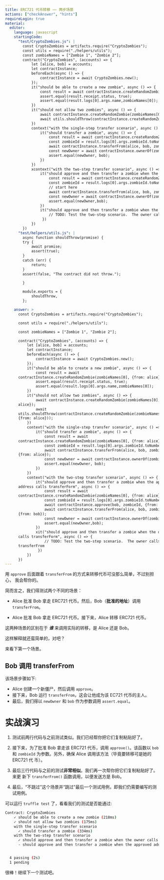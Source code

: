 ```yaml
---
title: ERC721 代币转移 —— 两步场景
actions: ["checkAnswer", "hints"]
requireLogin: true
material:
  editor:
    language: javascript
    startingCode:
      "test/CryptoZombies.js": |
        const CryptoZombies = artifacts.require("CryptoZombies");
        const utils = require("./helpers/utils");
        const zombieNames = ["Zombie 1", "Zombie 2"];
        contract("CryptoZombies", (accounts) => {
            let [alice, bob] = accounts;
            let contractInstance;
            beforeEach(async () => {
                contractInstance = await CryptoZombies.new();
            });
            it("should be able to create a new zombie", async () => {
                const result = await contractInstance.createRandomZombie(zombieNames[0], {from: alice});
                assert.equal(result.receipt.status, true);
                assert.equal(result.logs[0].args.name,zombieNames[0]);
            })
            it("should not allow two zombies", async () => {
                await contractInstance.createRandomZombie(zombieNames[0], {from: alice});
                await utils.shouldThrow(contractInstance.createRandomZombie(zombieNames[1], {from: alice}));
            })
            context("with the single-step transfer scenario", async () => {
                it("should transfer a zombie", async () => {
                    const result = await contractInstance.createRandomZombie(zombieNames[0], {from: alice});
                    const zombieId = result.logs[0].args.zombieId.toNumber();
                    await contractInstance.transferFrom(alice, bob, zombieId, {from: alice});
                    const newOwner = await contractInstance.ownerOf(zombieId);
                    assert.equal(newOwner, bob);
                })
            })
            xcontext("with the two-step transfer scenario", async () => {
                it("should approve and then transfer a zombie when the approved address calls transferForm", async () => {
                    const result = await contractInstance.createRandomZombie(zombieNames[0], {from: alice});
                    const zombieId = result.logs[0].args.zombieId.toNumber();
                    // start here
                    await contractInstance.transferFrom(alice, bob, zombieId, {from: alice});
                    const newOwner = await contractInstance.ownerOf(zombieId);
                    assert.equal(newOwner,bob);
                })
                it("should approve and then transfer a zombie when the owner calls transferForm", async () => {
                    // TODO: Test the two-step scenario.  The owner calls transferFrom
                 })
            })
        })
      "test/helpers/utils.js": |
        async function shouldThrow(promise) {
        try {
            await promise;
            assert(true);
        }
        catch (err) {
            return;
        }
        assert(false, "The contract did not throw.");

        }

        module.exports = {
            shouldThrow,
        };

    answer: >
      const CryptoZombies = artifacts.require("CryptoZombies");

      const utils = require("./helpers/utils");

      const zombieNames = ["Zombie 1", "Zombie 2"];

      contract("CryptoZombies", (accounts) => {
          let [alice, bob] = accounts;
          let contractInstance;
          beforeEach(async () => {
              contractInstance = await CryptoZombies.new();
          });
          it("should be able to create a new zombie", async () => {
              const result = await
      contractInstance.createRandomZombie(zombieNames[0], {from: alice});
              assert.equal(result.receipt.status, true);
              assert.equal(result.logs[0].args.name,zombieNames[0]);
          })
          it("should not allow two zombies", async () => {
              await contractInstance.createRandomZombie(zombieNames[0], {from:
      alice});
              await
      utils.shouldThrow(contractInstance.createRandomZombie(zombieNames[1],
      {from: alice}));
          })
          context("with the single-step transfer scenario", async () => {
              it("should transfer a zombie", async () => {
                  const result = await
      contractInstance.createRandomZombie(zombieNames[0], {from: alice});
                  const zombieId = result.logs[0].args.zombieId.toNumber();
                  await contractInstance.transferFrom(alice, bob, zombieId,
      {from: alice});
                  const newOwner = await contractInstance.ownerOf(zombieId);
                  assert.equal(newOwner, bob);
              })
          })
          context("with the two-step transfer scenario", async () => {
              it("should approve and then transfer a zombie when the approved
      address calls transferForm", async () => {
                  const result = await
      contractInstance.createRandomZombie(zombieNames[0], {from: alice});
                  const zombieId = result.logs[0].args.zombieId.toNumber();
                  await contractInstance.approve(bob, zombieId, {from: alice});
                  await contractInstance.transferFrom(alice, bob, zombieId,
      {from: bob});
                  const newOwner = await contractInstance.ownerOf(zombieId);
                  assert.equal(newOwner,bob);
              })
              xit("should approve and then transfer a zombie when the owner
      calls transferForm", async () => {
                  // TODO: Test the two-step scenario.  The owner calls
      transferFrom
               })
          })
      })
---
```


用 `approve` 后面跟着 `transferFrom` 的方式来转移代币可没那么简单，不过别担心，
我会帮你的。

简而言之，我们得测试两个不同的场景：

- Alice 批准 Bob 拿走 ERC721 代币。然后，Bob（**批准的地址**）调用
  `transferFrom`。

- Alice 批准 Bob 拿走 ERC721 代币。接下来，Alice 转移 ERC721 代币。

这两种场景的区别在于 _**谁**_ 来调用实际的转移，是 Alice 还是 Bob。

这样解释就还蛮简单的，对吧？

来看下第一个场景。

## Bob 调用 transferFrom

该场景步骤如下:

- Alice 创建一个新僵尸，然后调用 `approve`。
- 接下来，Bob 运行 `transferFrom`，这会让他成为该 EC721 代币的主人。
- 最后，我们得以 `newOwner` 和 `bob` 作为参数调用 `assert.equal`。

# 实战演习

1. 测试前两行代码与之前测试类似。我们已经帮你把它们复制粘贴好了。

2. 接下来，为了批准 Bob 拿走该 ERC721 代币，调用 `approve()`。该函数以 `bob` 和
   `zombieId` 为参数。另外，确保 Alice 调用该方法（毕竟要转移可是她的 ERC721 代
   币）。

3. 最后三行代码与之前的测试**非常相似**。我们再一次帮你把它们复制粘贴好了。来更
   新下 `transferFrom()` 函数调用，以便发送方是 Bob。

4. 最后，“不跳过”这个场景并“跳过”最后一个测试用例，即我们仍需要编写的测试用例。

可以运行 `truffle test` 了，看看我们的测试是否能通过:

```bash
Contract: CryptoZombies
    ✓ should be able to create a new zombie (218ms)
    ✓ should not allow two zombies (175ms)
    with the single-step transfer scenario
      ✓ should transfer a zombie (334ms)
    with the two-step transfer scenario
      ✓ should approve and then transfer a zombie when the owner calls transferForm (360ms)
      - should approve and then transfer a zombie when the approved address calls transferForm


  4 passing (2s)
  1 pending
```

很棒！继续下一个测试吧。

